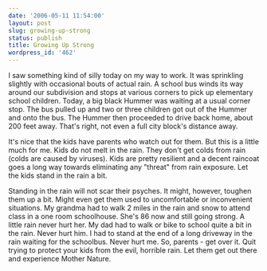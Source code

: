 ```yaml
---
date: '2006-05-11 11:54:00'
layout: post
slug: growing-up-strong
status: publish
title: Growing Up Strong
wordpress_id: '462'
---
```


I saw something kind of silly today on my way to work. It was sprinkling slightly with occasional bouts of actual rain. A school bus winds its way around our subdivision and stops at various corners to pick up elementary school children. Today, a big black Hummer was waiting at a usual corner stop. The bus pulled up and two or three children got out of the Hummer and onto the bus. The Hummer then proceeded to drive back home, about 200 feet away. That's right, not even a full city block's distance away.




It's nice that the kids have parents who watch out for them. But this is a little much for me. Kids do not melt in the rain. They don't get colds from rain (colds are caused by viruses). Kids are pretty resilient and a decent raincoat goes a long way towards eliminating any "threat" from rain exposure. Let the kids stand in the rain a bit.




Standing in the rain will not scar their psyches. It might, however, toughen them up a bit. Might even get them used to uncomfortable or inconvenient situations. My grandma had to walk 2 miles in the rain and snow to attend class in a one room schoolhouse. She's 86 now and still going strong. A little rain never hurt her. My dad had to walk or bike to school quite a bit in the rain. Never hurt him. I had to stand at the end of a long driveway in the rain waiting for the schoolbus. Never hurt me. So, parents - get over it. Quit trying to protect your kids from the evil, horrible rain. Let them get out there and experience Mother Nature.



